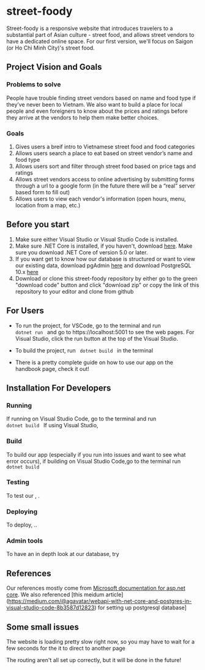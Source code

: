 # street-foody

Street-foody is a responsive website that introduces travelers to a substantial part of Asian culture - street food, and allows street vendors to have a dedicated online space. For our first version, we'll focus on Saigon (or Ho Chi Minh City)'s street food.


## Project Vision and Goals

### Problems to solve

People have trouble finding street vendors based on name and food type if they’ve never been to Vietnam. We also want to build a place for local people and even foreigners to know about the prices and ratings before they arrive at the vendors to help them make better choices. 

### Goals

1. Gives users a breif intro to Vietnamese street food and food categories 
2. Allows users search  a place to eat based on street vendor’s name and food type
3. Allows users sort and filter through street food based on price tags and ratings
4. Allows street vendors access to online advertising by submitting forms through a url to a google form (in the future there will be a “real” server based form to fill out)
5. Allows users to view each vendor's information (open hours, menu, location from a map, etc.)





## Before you start

1. Make sure either Visual Studio or Visual Studio Code is installed.
2. Make sure .NET Core is installed, if you haven't, download [here](https://dotnet.microsoft.com/download). Make sure you download .NET Core of version 5.0 or later.
3. If you want get to know how our database is structured or want to view our existing data, download pgAdmin [here](https://www.pgadmin.org) and download PostgreSQL 10.x [here](https://postgresapp.com/downloads.html)
4. Download or clone this street-foody repository by either go to the green "download code" button and click "download zip" or copy the link of this repository to your editor and clone from github



## For Users

* To run the project, for VSCode, go to the terminal and run <code> dotnet run </code> and go to https://localhost:5001 to see the web pages. For Visual Studio,  click the run button at the top of the Visual Studio. 

* To build the project, run <code> dotnet build </code> in the terminal

* There is a pretty complete guide on how to use our app on the handbook page, check it out! 



## Installation For Developers 


### Running

If running on Visual Studio Code, go to the terminal and run  <code> dotnet build </code>
If using Visual Studio, 

### Build

To build our app (especially if you run into issues and want to see what error occurs), 
if building on Visual Studio Code,go to the terminal run <code> dotnet build </code>

### Testing

To test our  , .

### Deploying

To deploy, ..

### Admin tools
 
To have an in depth look at our database, try 

## References 

Our references mostly come from [Microsoft documentation for asp.net core](https://docs.microsoft.com/en-us/aspnet/core/?view=aspnetcore-5.0).
We also referenced [this meidum article] (https://medium.com/@agavatar/webapi-with-net-core-and-postgres-in-visual-studio-code-8b3587d12823) for setting up postgresql database]


## Some small issues

The website is loading pretty slow right now, so you may have to wait for a few seconds for the it to direct to another page

The routing aren't all set up correctly, but it will be done in the future!





